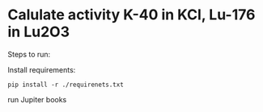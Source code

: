 # Calulate activity K-40 in KCl, Lu-176 in Lu2O3

Steps to run:

Install requirements:

`pip install -r ./requirenets.txt`

run Jupiter books